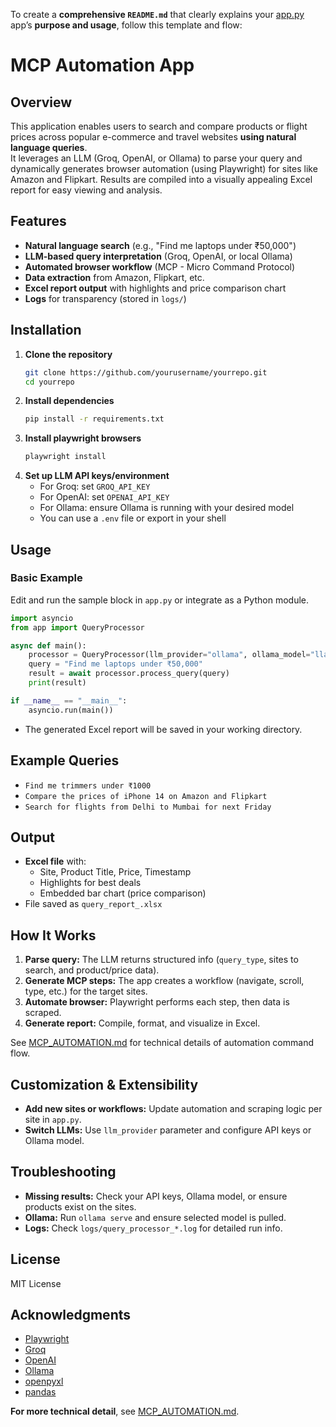 To create a **comprehensive `README.md`** that clearly explains your [app.py](https://ppl-ai-file-upload.s3.amazonaws.com/web/direct-files/attachments/83300653/06873ca5-adaa-434f-8fd0-04579e0d2c39/app.py) app’s **purpose and usage**, follow this template and flow:

# MCP Automation App

## Overview

This application enables users to search and compare products or flight prices across popular e-commerce and travel websites **using natural language queries**.  
It leverages an LLM (Groq, OpenAI, or Ollama) to parse your query and dynamically generates browser automation (using Playwright) for sites like Amazon and Flipkart. Results are compiled into a visually appealing Excel report for easy viewing and analysis.

## Features

- **Natural language search** (e.g., "Find me laptops under ₹50,000")
- **LLM-based query interpretation** (Groq, OpenAI, or local Ollama)
- **Automated browser workflow** (MCP - Micro Command Protocol)
- **Data extraction** from Amazon, Flipkart, etc.
- **Excel report output** with highlights and price comparison chart
- **Logs** for transparency (stored in `logs/`)

## Installation

1. **Clone the repository**
   ```bash
   git clone https://github.com/yourusername/yourrepo.git
   cd yourrepo
   ```
2. **Install dependencies**
   ```bash
   pip install -r requirements.txt
   ```
3. **Install playwright browsers**
   ```bash
   playwright install
   ```
4. **Set up LLM API keys/environment**
   - For Groq: set `GROQ_API_KEY`
   - For OpenAI: set `OPENAI_API_KEY`
   - For Ollama: ensure Ollama is running with your desired model
   - You can use a `.env` file or export in your shell

## Usage

### Basic Example

Edit and run the sample block in `app.py` or integrate as a Python module.

```python
import asyncio
from app import QueryProcessor

async def main():
    processor = QueryProcessor(llm_provider="ollama", ollama_model="llama3")
    query = "Find me laptops under ₹50,000"
    result = await processor.process_query(query)
    print(result)

if __name__ == "__main__":
    asyncio.run(main())
```

- The generated Excel report will be saved in your working directory.

## Example Queries

- `Find me trimmers under ₹1000`
- `Compare the prices of iPhone 14 on Amazon and Flipkart`
- `Search for flights from Delhi to Mumbai for next Friday`

## Output

- **Excel file** with:  
  - Site, Product Title, Price, Timestamp  
  - Highlights for best deals  
  - Embedded bar chart (price comparison)
- File saved as `query_report_.xlsx`

## How It Works

1. **Parse query:** The LLM returns structured info (`query_type`, sites to search, and product/price data).
2. **Generate MCP steps:** The app creates a workflow (navigate, scroll, type, etc.) for the target sites.
3. **Automate browser:** Playwright performs each step, then data is scraped.
4. **Generate report:** Compile, format, and visualize in Excel.

See [MCP_AUTOMATION.md](MCP_AUTOMATION.md) for technical details of automation command flow.

## Customization & Extensibility

- **Add new sites or workflows:** Update automation and scraping logic per site in `app.py`.
- **Switch LLMs:** Use `llm_provider` parameter and configure API keys or Ollama model.

## Troubleshooting

- **Missing results:** Check your API keys, Ollama model, or ensure products exist on the sites.
- **Ollama:** Run `ollama serve` and ensure selected model is pulled.
- **Logs:** Check `logs/query_processor_*.log` for detailed run info.

## License

MIT License

## Acknowledgments

- [Playwright](https://playwright.dev/python/)
- [Groq](https://groq.com/)
- [OpenAI](https://openai.com/)
- [Ollama](https://ollama.ai/)
- [openpyxl](https://openpyxl.readthedocs.io/)
- [pandas](https://pandas.pydata.org/)

**For more technical detail**, see [MCP_AUTOMATION.md](MCP_AUTOMATION.md).


